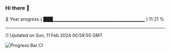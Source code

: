 ### Hi there 👋

⏳ Year progress { ███▁▁▁▁▁▁▁▁▁▁▁▁▁▁▁▁▁▁▁▁▁▁▁▁▁▁▁ } 11.21 %

---

⏰ Updated on Sun, 11 Feb 2024 00:59:55 GMT

![Progress Bar CI](https://github.com/JuvenileQ/Progress-Bar-CI/workflows/main/badge.svg)
